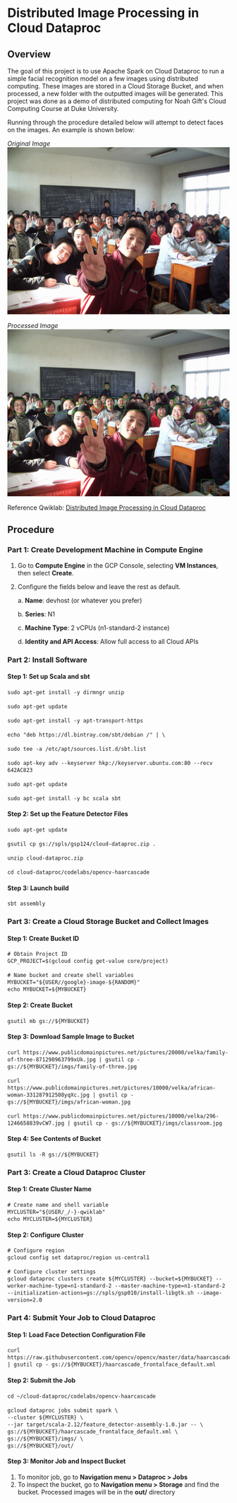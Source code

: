 # Distributed Image Processing in Cloud Dataproc
## Overview
The goal of this project is to use Apache Spark on Cloud Dataproc to run a simple facial recognition model on a few images using distributed computing. These images are stored in a Cloud Storage Bucket, and when processed, a new folder with the outputted images will be generated. This project was done as a demo of distributed computing for Noah Gift's Cloud Computing Course at Duke University. 

Running through the procedure detailed below will attempt to detect faces on the images. An example is shown below:

*Original Image*
![](https://github.com/vprasad60/distributed_computing_dataproc/blob/main/original_images/imgs_classroom.jpg)

*Processed Image*
![](https://github.com/vprasad60/distributed_computing_dataproc/blob/main/output_images/out_classroom_output.jpg)

Reference Qwiklab: [Distributed Image Processing in Cloud Dataproc](https://www.qwiklabs.com/focuses/5834?catalog_rank=%7B%22rank%22%3A7%2C%22num_filters%22%3A0%2C%22has_search%22%3Atrue%7D&parent=catalog&search_id=4914974)


## Procedure
### Part 1: Create Development Machine in Compute Engine
1. Go to **Compute Engine** in the GCP Console, selecting **VM Instances**, then select **Create**.
2. Configure the fields below and leave the rest as default.
   
    a. **Name**: devhost (or whatever you prefer)
    
    b. **Series**: N1
    
    c. **Machine Type**: 2 vCPUs (n1-standard-2 instance)
    
    d. **Identity and API Access**: Allow full access to all Cloud APIs
    
### Part 2: Install Software

#### Step 1: Set up Scala and sbt

```
sudo apt-get install -y dirmngr unzip

sudo apt-get update

sudo apt-get install -y apt-transport-https

echo "deb https://dl.bintray.com/sbt/debian /" | \

sudo tee -a /etc/apt/sources.list.d/sbt.list

sudo apt-key adv --keyserver hkp://keyserver.ubuntu.com:80 --recv 642AC823

sudo apt-get update

sudo apt-get install -y bc scala sbt
```

#### Step 2: Set up the Feature Detector Files

```
sudo apt-get update

gsutil cp gs://spls/gsp124/cloud-dataproc.zip .

unzip cloud-dataproc.zip

cd cloud-dataproc/codelabs/opencv-haarcascade
```

#### Step 3: Launch build
```
sbt assembly
```

### Part 3: Create a Cloud Storage Bucket and Collect Images

#### Step 1: Create Bucket ID
```
# Obtain Project ID
GCP_PROJECT=$(gcloud config get-value core/project)

# Name bucket and create shell variables
MYBUCKET="${USER//google}-image-${RANDOM}"
echo MYBUCKET=${MYBUCKET}
```

#### Step 2: Create Bucket 
```
gsutil mb gs://${MYBUCKET}
```

#### Step 3: Download Sample Image to Bucket
```
curl https://www.publicdomainpictures.net/pictures/20000/velka/family-of-three-871290963799xUk.jpg | gsutil cp - gs://${MYBUCKET}/imgs/family-of-three.jpg

curl https://www.publicdomainpictures.net/pictures/10000/velka/african-woman-331287912508yqXc.jpg | gsutil cp - gs://${MYBUCKET}/imgs/african-woman.jpg

curl https://www.publicdomainpictures.net/pictures/10000/velka/296-1246658839vCW7.jpg | gsutil cp - gs://${MYBUCKET}/imgs/classroom.jpg
```

#### Step 4: See Contents of Bucket
```
gsutil ls -R gs://${MYBUCKET}
```

### Part 3: Create a Cloud Dataproc Cluster
#### Step 1: Create Cluster Name
```
# Create name and shell variable
MYCLUSTER="${USER/_/-}-qwiklab"
echo MYCLUSTER=${MYCLUSTER}
```

#### Step 2: Configure Cluster
```
# Configure region
gcloud config set dataproc/region us-central1

# Configure cluster settings
gcloud dataproc clusters create ${MYCLUSTER} --bucket=${MYBUCKET} --worker-machine-type=n1-standard-2 --master-machine-type=n1-standard-2 --initialization-actions=gs://spls/gsp010/install-libgtk.sh --image-version=2.0  
```

### Part 4: Submit Your Job to Cloud Dataproc
#### Step 1: Load Face Detection Configuration File
```
curl https://raw.githubusercontent.com/opencv/opencv/master/data/haarcascades/haarcascade_frontalface_default.xml | gsutil cp - gs://${MYBUCKET}/haarcascade_frontalface_default.xml
```
#### Step 2: Submit the Job
```
cd ~/cloud-dataproc/codelabs/opencv-haarcascade

gcloud dataproc jobs submit spark \
--cluster ${MYCLUSTER} \
--jar target/scala-2.12/feature_detector-assembly-1.0.jar -- \
gs://${MYBUCKET}/haarcascade_frontalface_default.xml \
gs://${MYBUCKET}/imgs/ \
gs://${MYBUCKET}/out/
```

#### Step 3: Monitor Job and Inspect Bucket
1. To monitor job, go to **Navigation menu > Dataproc > Jobs**
2. To inspect the bucket, go to **Navigation menu > Storage** and find the bucket. Processed images will be in the **out/** directory
